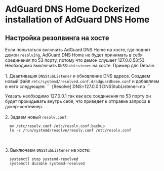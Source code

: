 <h1>AdGuard DNS Home
Dockerized installation of AdGuard DNS Home

<h2>Настройка резолвинга на хосте</h2>
Если попытаться включить AdGuard DNS Home на хосте, где поднят демон <code>resolving</code>, AdGuard DNS Home не будет принимать в себя соединения по 53 порту, потому что демон слушает 127.0.0.53:53. Необходимо выключить <code>DNSStubListener</code> на хосте. Пример для Debain:
<br><br>1. Деактивация <code>DNSStubListener</code> и обновление DNS адреса. Создаем новый файл <code>/etc/systemd/resolved.conf.d/adguardhome.conf</code> и добавляем в него следующее:
```
  [Resolve]
  DNS=127.0.0.1
  DNSStubListener=no
```
  
Указать необходимо 127.0.0.1 так как все соединения по 53 порту он будет прокидывать внутрь себя, что приведет к отправке запроса в докер-контейнер.
<br><br>2. Задаем новый <code>resolv.conf</code>:
```
  mv /etc/resolv.conf /etc/resolv.conf.backup
  ln -s /run/systemd/resolve/resolv.conf /etc/resolv.conf
```
  
<br><br>3. Выключаем <code>DNSStubListener</code> на хосте:
```
  systemctl stop systemd-resolved
  systemctl disable systemd-resolved
```
